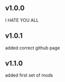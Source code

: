 ## v1.0.0

<p>
I HATE YOU ALL
</p>

## v1.0.1

<p>
added correct github page
</p>

## v1.1.0

<p>
added first set of mods
</p>